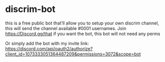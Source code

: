 # discrim-bot
this is a free public bot that’ll allow you to setup your own discrim channel, this will send the channel available #0001 usernames. Join https://Discord.gg/that if you want the bot, this bot will not need any perms

Or simply add the bot with my invite link: https://discord.com/api/oauth2/authorize?client_id=1073333051364487209&permissions=3072&scope=bot
